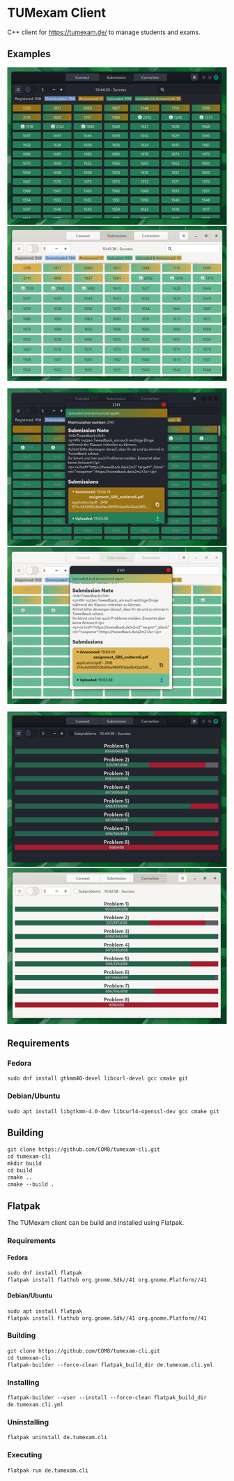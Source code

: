 # TUMexam Client
C++ client for https://tumexam.de/ to manage students and exams.

## Examples

![Dark Submission Overview](images/dark_submissions.png)
![Light Submission Overview](images/light_submissions.png)

![Dark Submission Notes](images/dark_correction_notes.png)
![Light Submission Notes](images/light_correction_notes.png)

![Dark Correction Overview](images/dark_correction.png)
![Light Correction Overview](images/light_correction.png)

## Requirements

### Fedora
```
sudo dnf install gtkmm40-devel libcurl-devel gcc cmake git
```

### Debian/Ubuntu
```
sudo apt install libgtkmm-4.0-dev libcurl4-openssl-dev gcc cmake git
```

## Building
```
git clone https://github.com/COM8/tumexam-cli.git
cd tumexam-cli
mkdir build
cd build
cmake ..
cmake --build .
```

## Flatpak
The TUMexam client can be build and installed using Flatpak.

### Requirements
#### Fedora
```
sudo dnf install flatpak
flatpak install flathub org.gnome.Sdk//41 org.gnome.Platform//41
```

#### Debian/Ubuntu
```
sudo apt install flatpak
flatpak install flathub org.gnome.Sdk//41 org.gnome.Platform//41
```

### Building
```
git clone https://github.com/COM8/tumexam-cli.git
cd tumexam-cli
flatpak-builder --force-clean flatpak_build_dir de.tumexam.cli.yml
```

### Installing
```
flatpak-builder --user --install --force-clean flatpak_build_dir de.tumexam.cli.yml
```

### Uninstalling
```
flatpak uninstall de.tumexam.cli
```

### Executing
```
flatpak run de.tumexam.cli
```
